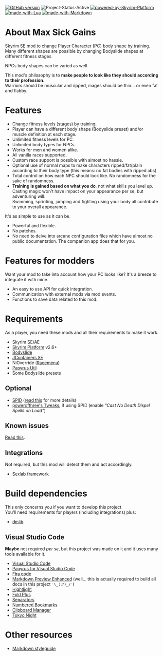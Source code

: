 <!-- REFERENCE: https://shields.io/ -->

[![GitHub version](https://badge.fury.io/gh/CarlosLeyvaAyala%2FMax-Sick-Gains.svg)](https://github.com/CarlosLeyvaAyala/Max-Sick-Gains) ![Project-Status-Active](https://img.shields.io/badge/status-active-green.svg) [![powered-by-Skyrim-Platform](https://img.shields.io/badge/Powered%20by-Skyrim%20Platform-2c3e69.svg)](https://www.nexusmods.com/skyrimspecialedition/mods/54909) [![made-with-Lua](https://img.shields.io/badge/Made%20with-Lua-1f425f.svg)](https://www.lua.org/) [![made-with-Markdown](https://img.shields.io/badge/Made%20with-Markdown-1f425f.svg)](http://commonmark.org)

<!-- [![made-with-python](https://img.shields.io/badge/Made%20with-Python-1f425f.svg)](https://www.python.org/) [![made-with-lazarus](https://img.shields.io/badge/Made%20with-Lazarus-1f425f.svg)](https://www.lazarus-ide.org/) -->

# About Max Sick Gains

Skyrim SE mod to change Player Character (PC) body shape by training. \
Many different shapes are possible by changing Bodyslide shapes at different fitness stages.

NPCs body shapes can be varied as well.

This mod's philosophy is to **make people to look like they should according to their profession**.\
Warriors should be muscular and ripped, mages should be thin... or even fat and flabby.

# Features

- Change fitness levels (stages) by training.
- Player can have a different body shape (Bodyslide preset) and/or muscle definition at each stage.
- Unlimited fitness levels for PC.
- Unlimited body types for NPCs.
- Works for men and women alike.
- All vanilla races supported.
- Custom race support is possible with almost no hassle.
- Optional use of normal maps to make characters ripped/fat/plain according to their body type (this means: no fat bodies with ripped abs).
- Total control on how each NPC should look like. No randomness for the sake of randomness.
- **Training is gained based on what you do**, not what skills you level up.\
  Casting magic won't have impact on your appearance per se, but adventuring will.\
  Swimming, sprinting, jumping and fighting using your body all contribute to your overall appearance.

It's as simple to use as it can be.

- Powerful and flexible.
- No patches.
- No need to delve into arcane configuration files which have almost no public documentation. The companion app does that for you.

# Features for modders

Want your mod to take into account how your PC looks like? It's a breeze to integrate it with mine.

- An easy to use API for quick integration.
- Communication with external mods via mod events.
- Functions to save data related to this mod.

# Requirements

As a player, you need these mods and all their requirements to make it work.

- Skyrim SE/AE
- [Skyrim Platform][sp] v2.6+
- [Bodyslide][]
- [JContainers SE][jcontainers-se]
- NiOverride ([Racemenu][])
- [Papyrus Util][]
- Some Bodyslide presets
<!-- - [MCM Helper][] -->
<!-- - [iWant Widgets][] -->

## Optional 

- [SPID][] ([read this][Using SPID] for more details)
- [powerofthree's Tweaks][po3tweaks], if using SPID (enable _"Cast No Death Dispel Spells on Load"_)

## Known issues

[Read this][Known_Issues].

## Integrations

Not required, but this mod will detect them and act accordingly.

- [Sexlab framework][sexlab-framework]
<!-- - [OStim][] -->

# Build dependencies

This only concerns you if you want to develop this project. \
You'll need requirements for players (including integrations) plus:

<!-- - Lua -->

- [dmlib][]

## Visual Studio Code

**Maybe** not required _per se_, but this project was made on it and it uses many tools available for it.

- [Visual Studio Code][visual-studio-code]
- [Papyrus for Visual Studio Code][vscode-papyrus]
- [Fira code][fira-code]
- [Markdown Preview Enhanced][markdown-preview] (well... this is actually required to build all docs in this project `¯\_(ツ)_/¯`)
- [Hightlight][]
- [Fold Plus][fold-plus]
- [Separators] <!-- - [Lua (language server)][lua-language-server] -->
- [Numbered Bookmarks][numbered-bookmarks]
- [Clipboard Manager][clipboard-manager]
- [Tokyo Night][tokyo-night]

<!-- ## QOL tools

### For Lua

- [ZeroBrane Studio][zerobrane-studio]
- [Serpent][] Lua serializer and pretty printer
- [Clipboard][] -->

# Other resources

- [Markdown styleguide][markdown-styleguide]

<!-- <details>
  <summary>Winter</summary>
  <p>Sparkling and frozen!</p>
</details> -->

<!--
https://badge.fury.io/for/gh/CarlosLeyvaAyala/Max-Sick-Gains?type=svg

To ensure prompt updates to your badge, please set up a webhook for your GitHub repo that points to:

https://badge.fury.io/hooks/github

-->

<!-- -------------------------------------------- -->

[bodyslide]: https://www.nexusmods.com/skyrimspecialedition/mods/201
[clipboard-manager]: https://marketplace.visualstudio.com/items?itemname=edgardmessias.clipboard-manager
[clipboard]: http://luaforge.net/projects/jaslatrix/
[dmlib]: https://github.com/carlosleyvaayala/dm-skyrimse-library.git
[fira-code]: https://github.com/tonsky/firacode
[fold-plus]: https://marketplace.visualstudio.com/items?itemname=dakara.dakara-foldplus
[hightlight]: https://marketplace.visualstudio.com/items?itemname=fabiospampinato.vscode-highlight
[iwant widgets]: https://www.nexusmods.com/skyrimspecialedition/mods/36457
[jcontainers-se]: https://www.nexusmods.com/skyrimspecialedition/mods/16495
[Known_Issues]: Known_Issues.md
[lazarus docs]: _Tools/TexRename
[lua-language-server]: https://marketplace.visualstudio.com/items?itemname=sumneko.lua
[markdown-preview]: https://marketplace.visualstudio.com/items?itemname=shd101wyy.markdown-preview-enhanced
[markdown-styleguide]: https://arcticicestudio.github.io/styleguide-markdown/
[mcm helper]: https://www.nexusmods.com/skyrimspecialedition/mods/53000
[numbered-bookmarks]: https://marketplace.visualstudio.com/items?itemname=alefragnani.numbered-bookmarks
[ostim]: https://www.nexusmods.com/skyrimspecialedition/mods/40725
[papyrus util]: https://www.nexusmods.com/skyrimspecialedition/mods/13048
[po3tweaks]: https://www.nexusmods.com/skyrimspecialedition/mods/51073
[python docs]: _Tools/MainPython
[racemenu]: https://www.nexusmods.com/skyrimspecialedition/mods/19080
[separators]: https://marketplace.visualstudio.com/items?itemName=alefragnani.separators
[serpent]: http://notebook.kulchenko.com/programming/serpent-lua-serializer-pretty-printer
[sexlab-framework]: https://www.loverslab.com/topic/91861-sexlab-framework-se-163-beta-8-november-22nd-2019/
[sp]: https://www.nexusmods.com/skyrimspecialedition/mods/54909
[spid]: https://www.nexusmods.com/skyrimspecialedition/mods/36869
[tokyo-night]: https://marketplace.visualstudio.com/items?itemname=enkia.tokyo-night
[Using SPID]: Using_SPID.md
[visual-studio-code]: https://code.visualstudio.com/
[vscode-papyrus]: https://marketplace.visualstudio.com/items?itemname=joelday.papyrus-lang-vscode
[zerobrane-studio]: https://studio.zerobrane.com/